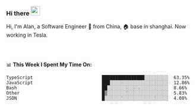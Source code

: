 ### Hi there <img src="https://media.giphy.com/media/hvRJCLFzcasrR4ia7z/giphy.gif" width="25px">

<!-- ![visitors](https://visitor-badge.glitch.me/badge?page_id=dislfyer.dislfyer) -->

Hi, I'm Alan, a Software Engineer 🚀 from China, 🏠 base in shanghai. Now working in Tesla.

<br/>
<br/>

📊 **This Week I Spent My Time On:**


<!--START_SECTION:waka-->

```text
TypeScript                          ████████████████░░░░░░░░░  63.35%
JavaScript                          ███░░░░░░░░░░░░░░░░░░░░░░  12.86%
Bash                                ██░░░░░░░░░░░░░░░░░░░░░░░  8.66%
Other                               █▒░░░░░░░░░░░░░░░░░░░░░░░  5.83%
JSON                                █░░░░░░░░░░░░░░░░░░░░░░░░  4.08%
```

<!--END_SECTION:waka-->

<!--
**About Me:**
 -->
